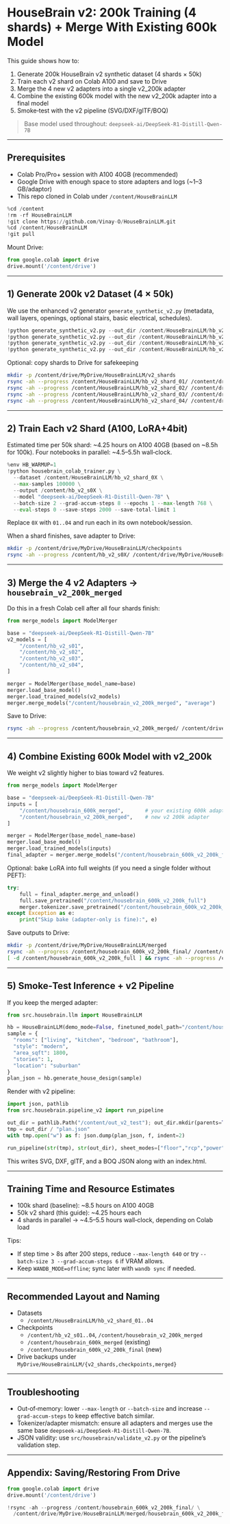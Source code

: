 # HouseBrain v2: 200k Training (4 shards) + Merge With Existing 600k Model

This guide shows how to:

1) Generate 200k HouseBrain v2 synthetic dataset (4 shards × 50k)
2) Train each v2 shard on Colab A100 and save to Drive
3) Merge the 4 new v2 adapters into a single v2_200k adapter
4) Combine the existing 600k model with the new v2_200k adapter into a final model
5) Smoke‑test with the v2 pipeline (SVG/DXF/glTF/BOQ)

> Base model used throughout: `deepseek-ai/DeepSeek-R1-Distill-Qwen-7B`

---

## Prerequisites

- Colab Pro/Pro+ session with A100 40GB (recommended)
- Google Drive with enough space to store adapters and logs (~1–3 GB/adaptor)
- This repo cloned in Colab under `/content/HouseBrainLLM`

```python
%cd /content
!rm -rf HouseBrainLLM
!git clone https://github.com/Vinay-O/HouseBrainLLM.git
%cd /content/HouseBrainLLM
!git pull
```

Mount Drive:

```python
from google.colab import drive
drive.mount('/content/drive')
```

---

## 1) Generate 200k v2 Dataset (4 × 50k)

We use the enhanced v2 generator `generate_synthetic_v2.py` (metadata, wall layers, openings, optional stairs, basic electrical, schedules).

```python
!python generate_synthetic_v2.py --out_dir /content/HouseBrainLLM/hb_v2_shard_01 --n 100000
!python generate_synthetic_v2.py --out_dir /content/HouseBrainLLM/hb_v2_shard_02 --n 100000
!python generate_synthetic_v2.py --out_dir /content/HouseBrainLLM/hb_v2_shard_03 --n 100000
!python generate_synthetic_v2.py --out_dir /content/HouseBrainLLM/hb_v2_shard_04 --n 100000
```

Optional: copy shards to Drive for safekeeping

```bash
mkdir -p /content/drive/MyDrive/HouseBrainLLM/v2_shards
rsync -ah --progress /content/HouseBrainLLM/hb_v2_shard_01/ /content/drive/MyDrive/HouseBrainLLM/v2_shards/hb_v2_shard_01/
rsync -ah --progress /content/HouseBrainLLM/hb_v2_shard_02/ /content/drive/MyDrive/HouseBrainLLM/v2_shards/hb_v2_shard_02/
rsync -ah --progress /content/HouseBrainLLM/hb_v2_shard_03/ /content/drive/MyDrive/HouseBrainLLM/v2_shards/hb_v2_shard_03/
rsync -ah --progress /content/HouseBrainLLM/hb_v2_shard_04/ /content/drive/MyDrive/HouseBrainLLM/v2_shards/hb_v2_shard_04/
```

---

## 2) Train Each v2 Shard (A100, LoRA+4bit)

Estimated time per 50k shard: ~4.25 hours on A100 40GB (based on ~8.5h for 100k). Four notebooks in parallel: ~4.5–5.5h wall‑clock.

```python
%env HB_WARMUP=1
!python housebrain_colab_trainer.py \
  --dataset /content/HouseBrainLLM/hb_v2_shard_0X \
  --max-samples 100000 \
  --output /content/hb_v2_s0X \
  --model "deepseek-ai/DeepSeek-R1-Distill-Qwen-7B" \
  --batch-size 2 --grad-accum-steps 8 --epochs 1 --max-length 768 \
  --eval-steps 0 --save-steps 2000 --save-total-limit 1
```

Replace `0X` with `01..04` and run each in its own notebook/session.

When a shard finishes, save adapter to Drive:

```bash
mkdir -p /content/drive/MyDrive/HouseBrainLLM/checkpoints
rsync -ah --progress /content/hb_v2_s0X/ /content/drive/MyDrive/HouseBrainLLM/checkpoints/hb_v2_s0X/
```

---

## 3) Merge the 4 v2 Adapters → `housebrain_v2_200k_merged`

Do this in a fresh Colab cell after all four shards finish:

```python
from merge_models import ModelMerger

base = "deepseek-ai/DeepSeek-R1-Distill-Qwen-7B"
v2_models = [
    "/content/hb_v2_s01",
    "/content/hb_v2_s02",
    "/content/hb_v2_s03",
    "/content/hb_v2_s04",
]

merger = ModelMerger(base_model_name=base)
merger.load_base_model()
merger.load_trained_models(v2_models)
merger.merge_models("/content/housebrain_v2_200k_merged", "average")
```

Save to Drive:

```bash
rsync -ah --progress /content/housebrain_v2_200k_merged/ /content/drive/MyDrive/HouseBrainLLM/merged/housebrain_v2_200k_merged/
```

---

## 4) Combine Existing 600k Model with v2_200k

We weight v2 slightly higher to bias toward v2 features.

```python
from merge_models import ModelMerger

base = "deepseek-ai/DeepSeek-R1-Distill-Qwen-7B"
inputs = [
    "/content/housebrain_600k_merged",       # your existing 600k adapter
    "/content/housebrain_v2_200k_merged",    # new v2 200k adapter
]

merger = ModelMerger(base_model_name=base)
merger.load_base_model()
merger.load_trained_models(inputs)
final_adapter = merger.merge_models("/content/housebrain_600k_v2_200k_final", "weighted")
```

Optional: bake LoRA into full weights (if you need a single folder without PEFT):

```python
try:
    full = final_adapter.merge_and_unload()
    full.save_pretrained("/content/housebrain_600k_v2_200k_full")
    merger.tokenizer.save_pretrained("/content/housebrain_600k_v2_200k_full")
except Exception as e:
    print("Skip bake (adapter-only is fine):", e)
```

Save outputs to Drive:

```bash
mkdir -p /content/drive/MyDrive/HouseBrainLLM/merged
rsync -ah --progress /content/housebrain_600k_v2_200k_final/ /content/drive/MyDrive/HouseBrainLLM/merged/housebrain_600k_v2_200k_final/
[ -d /content/housebrain_600k_v2_200k_full ] && rsync -ah --progress /content/housebrain_600k_v2_200k_full/ /content/drive/MyDrive/HouseBrainLLM/merged/housebrain_600k_v2_200k_full/ || true
```

---

## 5) Smoke‑Test Inference + v2 Pipeline

If you keep the merged adapter:

```python
from src.housebrain.llm import HouseBrainLLM

hb = HouseBrainLLM(demo_mode=False, finetuned_model_path="/content/housebrain_600k_v2_200k_final")
sample = {
  "rooms": ["living", "kitchen", "bedroom", "bathroom"],
  "style": "modern",
  "area_sqft": 1800,
  "stories": 1,
  "location": "suburban"
}
plan_json = hb.generate_house_design(sample)
```

Render with v2 pipeline:

```python
import json, pathlib
from src.housebrain.pipeline_v2 import run_pipeline

out_dir = pathlib.Path("/content/out_v2_test"); out_dir.mkdir(parents=True, exist_ok=True)
tmp = out_dir / "plan.json"
with tmp.open("w") as f: json.dump(plan_json, f, indent=2)

run_pipeline(str(tmp), str(out_dir), sheet_modes=["floor","rcp","power","plumbing"])
```

This writes SVG, DXF, glTF, and a BOQ JSON along with an index.html.

---

## Training Time and Resource Estimates

- 100k shard (baseline): ~8.5 hours on A100 40GB
- 50k v2 shard (this guide): ~4.25 hours each
- 4 shards in parallel → ~4.5–5.5 hours wall‑clock, depending on Colab load

Tips:

- If step time > 8s after 200 steps, reduce `--max-length 640` or try `--batch-size 3 --grad-accum-steps 6` if VRAM allows.
- Keep `WANDB_MODE=offline`; sync later with `wandb sync` if needed.

---

## Recommended Layout and Naming

- Datasets
  - `/content/HouseBrainLLM/hb_v2_shard_01..04`
- Checkpoints
  - `/content/hb_v2_s01..04`, `/content/housebrain_v2_200k_merged`
  - `/content/housebrain_600k_merged` (existing)
  - `/content/housebrain_600k_v2_200k_final` (new)
- Drive backups under `MyDrive/HouseBrainLLM/{v2_shards,checkpoints,merged}`

---

## Troubleshooting

- Out‑of‑memory: lower `--max-length` or `--batch-size` and increase `--grad-accum-steps` to keep effective batch similar.
- Tokenizer/adapter mismatch: ensure all adapters and merges use the same base `deepseek-ai/DeepSeek-R1-Distill-Qwen-7B`.
- JSON validity: use `src/housebrain/validate_v2.py` or the pipeline’s validation step.

---

## Appendix: Saving/Restoring From Drive

```python
from google.colab import drive
drive.mount('/content/drive')

!rsync -ah --progress /content/housebrain_600k_v2_200k_final/ \
  /content/drive/MyDrive/HouseBrainLLM/merged/housebrain_600k_v2_200k_final/
```


